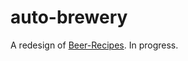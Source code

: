 # auto-brewery

A redesign of [Beer-Recipes](https://github.com/rsvolkert/Beer-Recipes). In progress.
